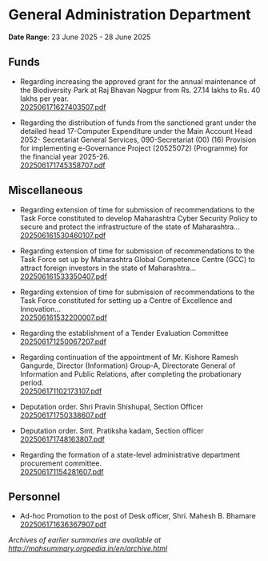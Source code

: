 # General Administration Department

**Date Range**: 23 June 2025 - 28 June 2025


## Funds
- Regarding increasing the approved grant for the annual maintenance of the Biodiversity Park at Raj Bhavan Nagpur from Rs. 27.14 lakhs to Rs. 40 lakhs per year.\
  [202506171627403507.pdf](https://gr.maharashtra.gov.in/Site/Upload/Government%20Resolutions/English/202506171627403507.pdf)

- Regarding the distribution of funds from the sanctioned grant under the detailed head 17-Computer Expenditure under the Main Account Head 2052- Secretariat General Services, 090-Secretariat (00) (16) Provision for implementing e-Governance Project (20525072) (Programme) for the financial year 2025-26.\
  [202506171745358707.pdf](https://gr.maharashtra.gov.in/Site/Upload/Government%20Resolutions/English/202506171745358707.pdf)

## Miscellaneous
- Regarding extension of time for submission of recommendations to the Task Force constituted to develop Maharashtra Cyber Security Policy to secure and protect the infrastructure of the state of Maharashtra...\
  [202506161530460107.pdf](https://gr.maharashtra.gov.in/Site/Upload/Government%20Resolutions/English/202506161530460107.pdf)

- Regarding extension of time for submission of recommendations to the Task Force set up by Maharashtra Global Competence Centre (GCC) to attract foreign investors in the state of Maharashtra...\
  [202506161533350407.pdf](https://gr.maharashtra.gov.in/Site/Upload/Government%20Resolutions/English/202506161533350407.pdf)

- Regarding extension of time for submission of recommendations to the Task Force constituted for setting up a Centre of Excellence and Innovation...\
  [202506161532200007.pdf](https://gr.maharashtra.gov.in/Site/Upload/Government%20Resolutions/English/202506161532200007.pdf)

- Regarding the establishment of a Tender Evaluation Committee\
  [202506171250067207.pdf](https://gr.maharashtra.gov.in/Site/Upload/Government%20Resolutions/English/202506171250067207.pdf)

- Regarding continuation of the appointment of Mr. Kishore Ramesh Gangurde, Director (Information) Group-A, Directorate General of Information and Public Relations, after completing the probationary period.\
  [202506171102173107.pdf](https://gr.maharashtra.gov.in/Site/Upload/Government%20Resolutions/English/202506171102173107....pdf)

- Deputation order. Shri Pravin Shishupal, Section Officer\
  [202506171750338607.pdf](https://gr.maharashtra.gov.in/Site/Upload/Government%20Resolutions/English/202506171750338607.pdf)

- Deputation order. Smt. Pratiksha kadam, Section officer\
  [202506171748163807.pdf](https://gr.maharashtra.gov.in/Site/Upload/Government%20Resolutions/English/202506171748163807.pdf)

- Regarding the formation of a state-level administrative department procurement committee.\
  [202506171154281607.pdf](https://gr.maharashtra.gov.in/Site/Upload/Government%20Resolutions/English/202506171154281607.pdf)

## Personnel
- Ad-hoc Promotion to the post of Desk officer, Shri. Mahesh B. Bhamare\
  [202506171636367907.pdf](https://gr.maharashtra.gov.in/Site/Upload/Government%20Resolutions/English/202506171636367907.pdf)


*Archives of earlier summaries are available at http://mahsummary.orgpedia.in/en/archive.html*